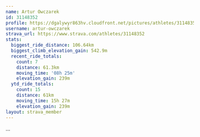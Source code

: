 ```yaml
---
name: Artur Owczarek
id: 31148352
profile: https://dgalywyr863hv.cloudfront.net/pictures/athletes/31148352/15906846/1/large.jpg
username: artur-owczarek
strava_url: https://www.strava.com/athletes/31148352
stats:
  biggest_ride_distance: 106.64km
  biggest_climb_elevation_gain: 542.9m
  recent_ride_totals:
    count: 7
    distance: 61.3km
    moving_time: '08h 25m'
    elevation_gain: 239m
  ytd_ride_totals:
    count: 15
    distance: 61km
    moving_time: 15h 27m
    elevation_gain: 239m
layout: strava_member
--- 
```

...
